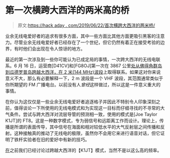 # 第一次横跨大西洋的两米高的桥

> 原文:[https://hack aday . com/2019/06/22/首次横跨大西洋的两米桥/](https://hackaday.com/2019/06/22/a-two-metre-bridge-across-the-atlantic-for-the-first-time/)

业余无线电爱好者的追求有很多方面，其中一些方面比其他方面更吸引黑客的注意力。尽管业余无线电爱好者已经存在了一个世纪，但它仍然有着正在接受考验的边界，有时他们会出现在令人惊讶的地方。

最近的第一次涉及到一些你可能认为已成定局的事情，一次跨大西洋的无线电联系。6 月 16 日，运营商[D41CV]和[FG8OJ]第一次在 3867 公里[处从佛得角群岛到瓜德罗普岛跨越大西洋，在 2 米(144 MHz)波段](https://ei7gl.blogspot.com/2019/06/historic-trans-atlantic-contact-made-on.html)上取得联系。如果这对你来说意义不大，那么有必要解释一下，2 m 波段是一个 VHF 波段，其范围通常类似于你所期望的 FM 广播电台。以前没有人*曾经*这样做过，所以这是一件意义重大的事情。

在你认为这仅仅是一些业余无线电爱好者追逐格子并因此不特别令人印象深刻之前，值得谈论一下所使用的无线电模式和为实现这一目标而仔细寻找的不寻常的大气条件。尝试与跨大西洋对流层导管的预测相一致，使用的模式是[Joe Taylor K1JT]的 FT8。这是一种数字模式，专为弱信号和远距离工作而设计。理论上，传播是所谓的表面传导，其中信号在海面和相对较低水平的大气反射层之间传播和反射。这种接触真的推动了无线电的极限，虽然你不会用它来进行语音对话，但它证明了铁杆实验者在旧的爱好中有新的技巧。

[在](https://hackaday.com/2009/05/07/wspring-across-the-atlantic/)之前我们已经讨论过跨越大西洋的【K1JT】模式，当然不是以这么高的频率。